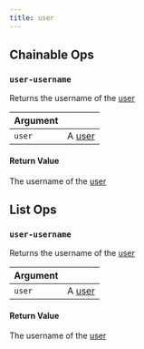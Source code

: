 ```yaml
---
title: user
---
```

## Chainable Ops
<h3 id="user-username"><code>user-username</code></h3>

Returns the username of the [user](user/)

| Argument |  |
| :--- | :--- |
| `user` | A [user](user/) |

#### Return Value
The username of the [user](user/)


## List Ops
<h3 id="user-username"><code>user-username</code></h3>

Returns the username of the [user](user/)

| Argument |  |
| :--- | :--- |
| `user` | A [user](user/) |

#### Return Value
The username of the [user](user/)

